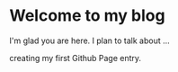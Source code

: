 # Welcome to my blog

I'm glad you are here. I plan to talk about ...

creating my first Github Page entry.
